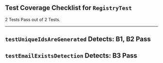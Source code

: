 ## **Test Coverage Checklist for `RegistryTest`**
2 Tests Pass out of 2 Tests.

---

**`testUniqueIdsAreGenerated`**
Detects: **B1**, **B2**
Pass
---

**`testEmailExistsDetection`**
Detects: **B3**
Pass
---